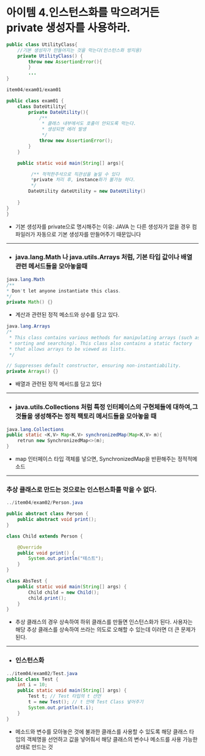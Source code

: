 # 아이템 4.인스턴스화를 막으려거든 private 생성자를 사용하라.

```java 
public class UtilityClass{
    //기본 생성자가 만들어지는 것을 막는다(인스턴스화 방지용)
    private UtilityClass() {
        throw new AssertionError(){
        }
        ...
}

```

```java
item04/exam01/exam01 

public class exam01 {
    class DateUtility{
        private DateUtility(){
            /**
             * 클래스 내부에서도 호출이 안되도록 막는다.
             * 생성되면 에러 발생
             */
            throw new AssertionError();
        }
    }

    public static void main(String[] args){

         /** 적적한주석으로 직관성을 높일 수 있다
         *private 처리 후, instance화가 불가능 하다.
         */
        DateUtility dateUtility = new DateUtility()
        
    }
}
}
```
* 기본 생성자를 private으로 명시해주는 이유: JAVA 는 다른 생성자가 없을 경우 컴파일러가 자동으로 기본 생성자를 만들어주기 때문입니다
-----
* ### java.lang.Math 나 java.utils.Arrays 처럼, 기본 타입 값이나 배열 관련 메서드들을 모아놓을때
```java 
java.lang.Math
/**
* Don't let anyone instantiate this class.
*/
private Math() {}
```
- 계산과 관련된 정적 메소드와 상수를 담고 있다.
```java
java.lang.Arrays
/*  
 * This class contains various methods for manipulating arrays (such as
 * sorting and searching). This class also contains a static factory
 * that allows arrays to be viewed as lists.
 */

// Suppresses default constructor, ensuring non-instantiability.
private Arrays() {}
```
- 배열과 관련된 정적 메서드를 담고 있다
-------
* ### java.utils.Collections 처럼 특정 인터페이스의 구현체들에 대하여,그것들을 생성해주는 정적 팩토리 메서드들을 모아놓을 때
```java 
java.lang.Collections
public static <K,V> Map<K,V> synchronizedMap(Map<K,V> m){
    retrun new SynchronizedMap<>(m);
}
```
- map 인터페이스 타입 객체를 넣으면, SynchronizedMap을 반환해주는 정적적메소드
 -----
### 추상 클래스로 만드는 것으로는 인스턴스화를 막을 수 없다.
```java
../item04/exam02/Person.java

public abstract class Person {
    public abstract void print();
}

class Child extends Person {

    @Override
    public void print() {
        System.out.println("테스트");
    }
}

class AbsTest {
    public static void main(String[] args) {
        Child child = new Child();
        child.print();
    }
}


```
- 추상 클래스의 경우 상속하여 하위 클래스를 만들면 인스턴스화가 된다.
  사용자는 해당 추상 클래스를 상속하여 쓰라는 의도로 오해할 수 있는데 이러면 더 큰 문제가 된다.
----
* ### 인스턴스화

``` java
../item04/exam02/Test.java
public class Test {
	int i = 10;
	public static void main(String[] args) {
		Test t; // Test 타입의 t 선언
		t = new Test(); // t 안에 Test Class 넣어주기
		System.out.println(t.i);
	}
}
```
- 메소드와 변수를 모아놓은 것에 불과한 클래스를 사용할 수 있도록
  해당 클래스 타입의 객체명을 선언하고 값을 넣어줘서
  해당 클래스의 변수나 메소드를 사용 가능한 상태로 만드는 것   
